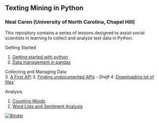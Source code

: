 ## Texting Mining in Python
### Neal Caren (University of North Carolina, Chapel Hill)

This repository contains a series of lessons designed to assist social scientists in learning to collect and analyze text data in Python.

Getting Started
1. [Getting started with python](https://github.com/nealcaren/Lessons/blob/master/Notebooks/Getting%20Starting%20with%20Python.ipynb)
2. [Data management in pandas](https://github.com/nealcaren/Lessons/blob/master/Notebooks/Data%20management%20in%20pandas.ipynb)

Collecting and Managing Data    
3. [A First API](https://github.com/nealcaren/Lessons/blob/master/Notebooks/A%20First%20API.ipynb)
3. [Finding undocumented APIs](https://github.com/nealcaren/Lessons/blob/master/Notebooks/Undocument%20APIs.ipynb) - *Draft*
4. [Downloading lot of files](https://github.com/nealcaren/Lessons/blob/master/Notebooks/Downloading.ipynb)

Analysis    
1. [Counting Words](https://github.com/nealcaren/Lessons/blob/master/Notebooks/Counting%20Words.ipynb)
2. [Word Lists and Sentiment Analysis](https://github.com/nealcaren/Lessons/blob/master/Notebooks/Word%20Lists.ipynb)


[![Binder](https://mybinder.org/badge_logo.svg)](https://mybinder.org/v2/gh/nealcaren/Lessons/master)
